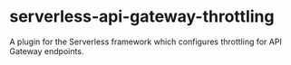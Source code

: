 # serverless-api-gateway-throttling
A plugin for the Serverless framework which configures throttling for API Gateway endpoints.
